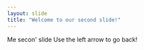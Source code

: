 ```yaml
---
layout: slide
title: "Welcome to our second slide!"
---
```

Me secon' slide
Use the left arrow to go back!
